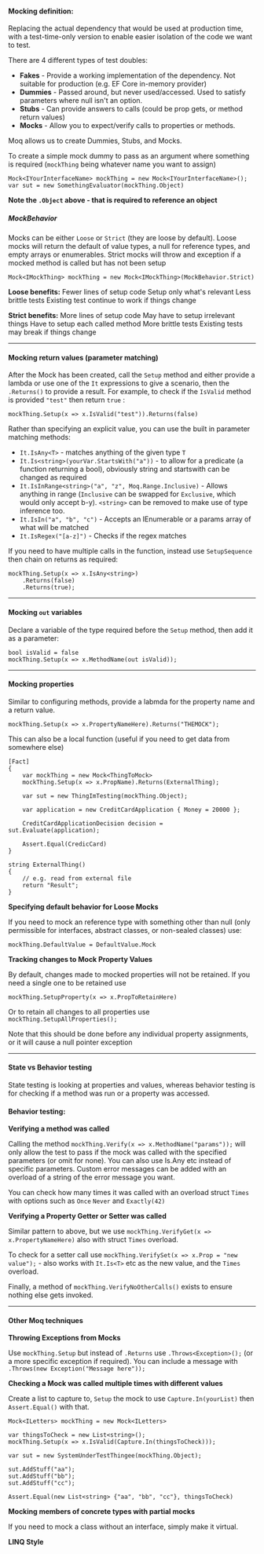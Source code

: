 #### Mocking definition:  
Replacing the actual dependency that would be used at production time, with a test-time-only version to enable easier isolation of the code we want to test.

There are 4 different types of test doubles:

- **Fakes** - Provide a working implementation of the dependency.  Not suitable for production (e.g. EF Core in-memory provider)
- **Dummies** - Passed around, but never used/accessed.  Used to satisfy parameters where null isn't an option.
- **Stubs** - Can provide answers to calls (could be prop gets, or method return values)
- **Mocks** - Allow you to expect/verify calls to properties or methods.

Moq allows us to create Dummies, Stubs, and Mocks.

To create a simple mock dummy to pass as an argument where something is required (`mockThing` being whatever name you want to assign)

```
Mock<IYourInterfaceName> mockThing = new Mock<IYourInterfaceName>();
var sut = new SomethingEvaluator(mockThing.Object)
```

**Note the `.Object` above - that is required to reference an object**


##### MockBehavior
Mocks can be either `Loose` or `Strict` (they are loose by default).  Loose mocks will return the default of value types, a null for reference types, and empty arrays or enumerables.  Strict mocks will throw and exception if a mocked method is called but has not been setup
```
Mock<IMockThing> mockThing = new Mock<IMockThing>(MockBehavior.Strict)
```

**Loose benefits:**
Fewer lines of setup code
Setup only what's relevant
Less brittle tests
Existing test continue to work if things change

**Strict benefits:**
More lines of setup code
May have to setup irrelevant things
Have to setup each called method
More brittle tests
Existing tests may break if things change

---

#### Mocking return values (parameter matching)

After the Mock has been created, call the `Setup` method and either provide a lambda or use one of the `It` expressions to give a scenario, then the `.Returns()` to provide a result.  For example, to check if the `IsValid` method is provided `"test"` then return `true` :
```
mockThing.Setup(x => x.IsValid("test")).Returns(false)
```
Rather than specifying an explicit value, you can use the built in parameter matching methods:
- `It.IsAny<T>` - matches anything of the given type `T`
- `It.Is<string>(yourVar.StartsWith("a"))` - to allow for a predicate (a function returning a bool), obviously string and startswith can be changed as required
- `It.IsInRange<string>("a", "z", Moq.Range.Inclusive)` - Allows anything in range (`Inclusive` can be swapped for `Exclusive`, which would only accept b-y).  `<string>` can be removed to make use of type inference too.
- `It.IsIn("a", "b", "c")` - Accepts an IEnumerable or a params array of what will be matched
- `It.IsRegex("[a-z]")` - Checks if the regex matches

If you need to have multiple calls in the function, instead use `SetupSequence` then chain on returns as required:
```
mockThing.Setup(x => x.IsAny<string>)
    .Returns(false)
    .Returns(true);
```

---

#### Mocking `out` variables

Declare a variable of the type required before the `Setup` method, then add it as a parameter:
```
bool isValid = false
mockThing.Setup(x => x.MethodName(out isValid));
```

---

#### Mocking properties

Similar to configuring methods, provide a labmda for the property name and a return value.

`mockThing.Setup(x => x.PropertyNameHere).Returns("THEMOCK");`

This can also be a local function (useful if you need to get data from somewhere else)
```
[Fact]
{
    var mockThing = new Mock<ThingToMock>
    mockThing.Setup(x => x.PropName).Returns(ExternalThing);

    var sut = new ThingImTesting(mockThing.Object);

    var application = new CreditCardApplication { Money = 20000 };

    CreditCardApplicationDecision decision = sut.Evaluate(application);

    Assert.Equal(CredicCard)
}

string ExternalThing() 
{
    // e.g. read from external file
    return "Result";
}
```

**Specifying default behavior for Loose Mocks**

If you need to mock an reference type with something other than null (only permissible for interfaces, abstract classes, or non-sealed classes) use:
```
mockThing.DefaultValue = DefaultValue.Mock
```

**Tracking changes to Mock Property Values**

By default, changes made to mocked properties will not be retained.  If you need a single one to be retained use
```
mockThing.SetupProperty(x => x.PropToRetainHere)
```
Or to retain all changes to all properties use `mockThing.SetupAllProperties();`

Note that this should be done before any individual property assignments, or it will cause a null pointer exception

---

#### State vs Behavior testing

State testing is looking at properties and values, whereas behavior testing is for checking if a method was run or a property was accessed.  

#### Behavior testing:

**Verifying a method was called**

Calling the method `mockThing.Verify(x => x.MethodName("params"));` will only allow the test to pass if the mock was called with the specified parameters (or omit for none).  You can also use Is.Any<T> etc instead of specific parameters.  Custom error messages can be added with an overload of a string of the error message you want.

You can check how many times it was called with an overload struct `Times` with options such as `Once` `Never` and `Exactly(42)`

**Verifying a Property Getter or Setter was called**

Similar pattern to above, but we use `mockThing.VerifyGet(x => x.PropertyNameHere)` also with struct `Times` overload.

To check for a setter call use `mockThing.VerifySet(x => x.Prop = "new value");` - also works with `It.Is<T>` etc as the new value, and the `Times` overload.

Finally, a method of `mockThing.VerifyNoOtherCalls()` exists to ensure nothing else gets invoked.

---

#### Other Moq techniques

**Throwing Exceptions from Mocks**

Use `mockThing.Setup` but instead of `.Returns` use `.Throws<Exception>();` (or a more specific exception if required).  You can include a message with `.Throws(new Exception("Message here"));`

**Checking a Mock was called multiple times with different values**

Create a list to capture to, `Setup` the mock to use `Capture.In(yourList)` then `Assert.Equal()` with that.

```
Mock<ILetters> mockThing = new Mock<ILetters>

var thingsToCheck = new List<string>();
mockThing.Setup(x => x.IsValid(Capture.In(thingsToCheck)));

var sut = new SystemUnderTestThingee(mockThing.Object);

sut.AddStuff("aa");
sut.AddStuff("bb");
sut.AddStuff("cc");

Assert.Equal(new List<string> {"aa", "bb", "cc"}, thingsToCheck)
```

**Mocking members of concrete types with partial mocks**

If you need to mock a class without an interface, simply make it virtual.

**LINQ Style**
